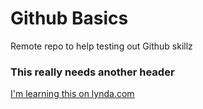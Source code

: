 # Github Basics
Remote repo to help testing out Github skillz

### This really needs another header

[I'm learning this on lynda.com](http://lynda.com)
